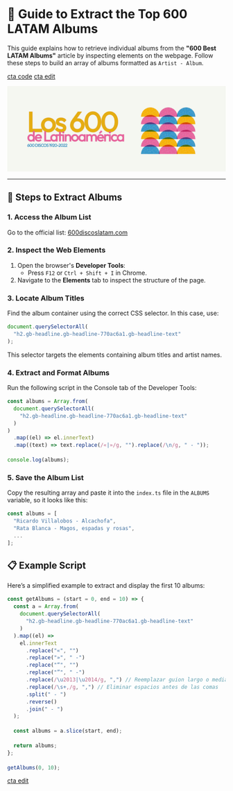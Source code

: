 # 🎵 Guide to Extract the Top 600 LATAM Albums

This guide explains how to retrieve individual albums from the **"600 Best LATAM Albums"** article by inspecting elements on the webpage. Follow these steps to build an array of albums formatted as `Artist - Album`.

[cta code](https://github.com/brandonporcel/spotify-save-album/blob/main/src/guides/600-latam/index.md#-example-script)
[cta edit](https://github.com/brandonporcel/spotify-save-album/edit/main/src/script.ts) <br/>

![600 latam list](1.png)

---

## 🚀 Steps to Extract Albums

### 1. **Access the Album List**

Go to the official list: [600discoslatam.com](https://www.600discoslatam.com/)

### 2. **Inspect the Web Elements**

1. Open the browser's **Developer Tools**:
   - Press `F12` or `Ctrl + Shift + I` in Chrome.
2. Navigate to the **Elements** tab to inspect the structure of the page.

### 3. **Locate Album Titles**

Find the album container using the correct CSS selector. In this case, use:

```javascript
document.querySelectorAll(
  "h2.gb-headline.gb-headline-770ac6a1.gb-headline-text"
);
```

This selector targets the elements containing album titles and artist names.

### 4. Extract and Format Albums

Run the following script in the Console tab of the Developer Tools:

```js
const albums = Array.from(
  document.querySelectorAll(
    "h2.gb-headline.gb-headline-770ac6a1.gb-headline-text"
  )
)
  .map((el) => el.innerText)
  .map((text) => text.replace(/«|»/g, "").replace(/\n/g, " - "));

console.log(albums);
```

### 5. Save the Album List

Copy the resulting array and paste it into the `index.ts` file in the `ALBUMS` variable, so it looks like this:

```js
const albums = [
  "Ricardo Villalobos - Alcachofa",
  "Rata Blanca - Magos, espadas y rosas",
  ...
];
```

## 📋 Example Script

Here’s a simplified example to extract and display the first 10 albums:

```js
const getAlbums = (start = 0, end = 10) => {
  const a = Array.from(
    document.querySelectorAll(
      "h2.gb-headline.gb-headline-770ac6a1.gb-headline-text"
    )
  ).map((el) =>
    el.innerText
      .replace("«", "")
      .replace("»", " -")
      .replace("“", "")
      .replace("”", " -")
      .replace(/\u2013|\u2014/g, ",") // Reemplazar guion largo o mediano con coma
      .replace(/\s+,/g, ",") // Eliminar espacios antes de las comas
      .split(" - ")
      .reverse()
      .join(" - ")
  );

  const albums = a.slice(start, end);

  return albums;
};

getAlbums(0, 10);
```

[cta edit](https://github.com/brandonporcel/spotify-save-album/edit/main/src/script.ts)

